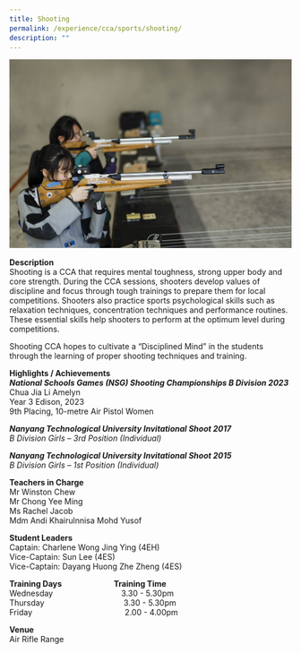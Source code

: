```yaml
---
title: Shooting
permalink: /experience/cca/sports/shooting/
description: ""
---
```

![](/images/shooting.jpg)

**Description** <br>
Shooting is a CCA that requires mental toughness, strong upper body and core strength. During the CCA sessions, shooters develop values of discipline and focus through tough trainings to prepare them for local competitions. Shooters also practice sports psychological skills such as relaxation techniques, concentration techniques and performance routines. These essential skills help shooters to perform at the optimum level during competitions.

Shooting CCA hopes to cultivate a “Disciplined Mind” in the students through the learning of proper shooting techniques and training.

**Highlights / Achievements** <br>
_**National Schools Games (NSG) Shooting Championships B Division 2023**_<br>
Chua Jia Li Amelyn<br>
Year 3 Edison, 2023<br>
9th Placing, 10-metre Air Pistol Women<br>

_**Nanyang Technological University Invitational Shoot 2017**_<br>
_B Division Girls – 3rd Position (Individual)_

_**Nanyang Technological University Invitational Shoot 2015**_ <br>
_B Division Girls – 1st Position (Individual)_

**Teachers in Charge** <br>
Mr Winston Chew <br>
Mr Chong Yee Ming <br>
Ms Rachel Jacob <br>
Mdm Andi Khairulnnisa Mohd Yusof

**Student Leaders** <br>
Captain: Charlene Wong Jing Ying (4EH)  
Vice-Captain: Sun Lee (4ES)  
Vice-Captain: Dayang Huong Zhe Zheng (4ES)

**Training Days&nbsp;&nbsp;&nbsp; &nbsp;&nbsp;&nbsp; &nbsp;&nbsp;&nbsp; &nbsp;&nbsp;&nbsp; &nbsp;&nbsp;&nbsp; &nbsp;&nbsp;&nbsp; &nbsp;&nbsp; &nbsp;Training Time** <br>
Wednesday&nbsp;&nbsp; &nbsp;&nbsp;&nbsp; &nbsp;&nbsp;&nbsp; &nbsp;&nbsp;&nbsp; &nbsp;&nbsp;&nbsp; &nbsp;&nbsp;&nbsp; &nbsp;&nbsp;&nbsp; &nbsp;&nbsp; &nbsp;3.30 - 5.30pm <br>
Thursday&nbsp;&nbsp; &nbsp;&nbsp;&nbsp; &nbsp;&nbsp;&nbsp; &nbsp;&nbsp;&nbsp; &nbsp;&nbsp;&nbsp; &nbsp;&nbsp;&nbsp; &nbsp;&nbsp;&nbsp; &nbsp;&nbsp;&nbsp; &nbsp;&nbsp; &nbsp; 3.30 - 5.30pm <br>
Friday&nbsp;&nbsp; &nbsp;&nbsp;&nbsp; &nbsp;&nbsp;&nbsp; &nbsp;&nbsp;&nbsp; &nbsp;&nbsp;&nbsp; &nbsp;&nbsp;&nbsp; &nbsp;&nbsp;&nbsp; &nbsp;&nbsp;&nbsp; &nbsp;&nbsp;&nbsp; &nbsp;&nbsp;&nbsp; &nbsp;&nbsp;&nbsp;2.00 - 4.00pm  
  
**Venue** <br>
Air Rifle Range